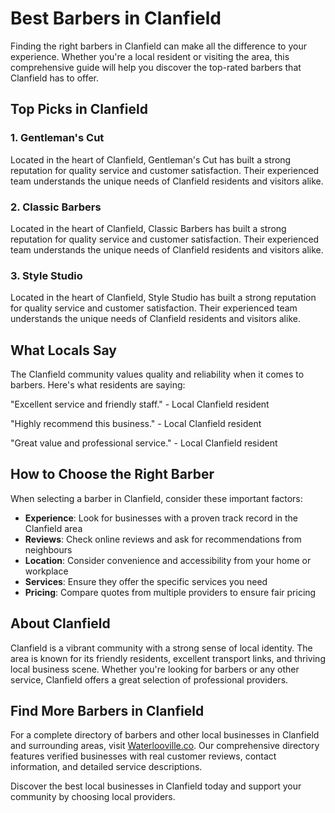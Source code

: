 # Best Barbers in Clanfield

Finding the right barbers in Clanfield can make all the difference to your experience. Whether you're a local resident or visiting the area, this comprehensive guide will help you discover the top-rated barbers that Clanfield has to offer.

## Top Picks in Clanfield

### 1. Gentleman's Cut
Located in the heart of Clanfield, Gentleman's Cut has built a strong reputation for quality service and customer satisfaction. Their experienced team understands the unique needs of Clanfield residents and visitors alike.

### 2. Classic Barbers
Located in the heart of Clanfield, Classic Barbers has built a strong reputation for quality service and customer satisfaction. Their experienced team understands the unique needs of Clanfield residents and visitors alike.

### 3. Style Studio
Located in the heart of Clanfield, Style Studio has built a strong reputation for quality service and customer satisfaction. Their experienced team understands the unique needs of Clanfield residents and visitors alike.

## What Locals Say

The Clanfield community values quality and reliability when it comes to barbers. Here's what residents are saying:

"Excellent service and friendly staff." - Local Clanfield resident

"Highly recommend this business." - Local Clanfield resident

"Great value and professional service." - Local Clanfield resident

## How to Choose the Right Barber

When selecting a barber in Clanfield, consider these important factors:

- **Experience**: Look for businesses with a proven track record in the Clanfield area
- **Reviews**: Check online reviews and ask for recommendations from neighbours
- **Location**: Consider convenience and accessibility from your home or workplace
- **Services**: Ensure they offer the specific services you need
- **Pricing**: Compare quotes from multiple providers to ensure fair pricing

## About Clanfield

Clanfield is a vibrant community with a strong sense of local identity. The area is known for its friendly residents, excellent transport links, and thriving local business scene. Whether you're looking for barbers or any other service, Clanfield offers a great selection of professional providers.

## Find More Barbers in Clanfield

For a complete directory of barbers and other local businesses in Clanfield and surrounding areas, visit [Waterlooville.co](https://waterlooville.co). Our comprehensive directory features verified businesses with real customer reviews, contact information, and detailed service descriptions.

Discover the best local businesses in Clanfield today and support your community by choosing local providers.

